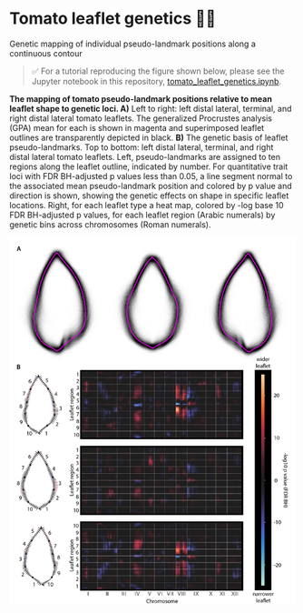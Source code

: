 # Tomato leaflet genetics 🍅🍃
Genetic mapping of individual pseudo-landmark positions along a continuous contour  

> :white_check_mark: For a tutorial reproducing the figure shown below, please see the Jupyter notebook in this repository, [tomato_leaflet_genetics.ipynb](https://github.com/DanChitwood/tomato_leaflet_genetics/blob/main/tomato_leaflet_genetics.ipynb).  

**The mapping of tomato pseudo-landmark positions relative to mean leaflet shape to genetic loci. A)** Left to right: left distal lateral, terminal, and right distal lateral tomato leaflets. The generalized Procrustes analysis (GPA) mean for each is shown in magenta and superimposed leaflet outlines are transparently depicted in black. **B)** The genetic basis of leaflet pseudo-landmarks. Top to bottom: left distal lateral, terminal, and right distal lateral tomato leaflets. Left, pseudo-landmarks are assigned to ten regions along the leaflet outline, indicated by number. For quantitative trait loci with FDR BH-adjusted p values less than 0.05, a line segment normal to the associated mean pseudo-landmark position and colored by p value and direction is shown, showing the genetic effects on shape in specific leaflet locations. Right, for each leaflet type a heat map, colored by -log base 10 FDR BH-adjusted p values, for each leaflet region (Arabic numerals) by genetic bins across chromosomes (Roman numerals).

![alt text](https://github.com/DanChitwood/tomato_leaflet_genetics/blob/main/tomato_leaflet_figure.png)
